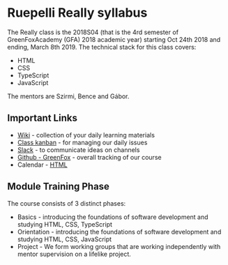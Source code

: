 # Ruepelli Really syllabus

The Really class is the 2018S04 (that is the 4rd semester of GreenFoxAcademy (GFA) 2018 academic year) starting Oct 24th 2018 and ending, March 8th 2019. The technical stack for this class covers:

- HTML
- CSS
- TypeScript
- JavaScript

The mentors are Szirmi, Bence and Gábor.

## Important Links

- [Wiki](https://github.com/green-fox-academy/really-syllabus/wiki) - collection of your daily learning materials
- [Class kanban](https://github.com/green-fox-academy/really-syllabus/projects) - for managing our daily issues
- [Slack](https://green-fox-academy.slack.com/) - to communicate ideas on channels
- [Github - GreenFox](https://github.com/green-fox-academy) - overall tracking of our course
- Calendar - [HTML](https://calendar.google.com/calendar/embed?src=greenfoxacademy.com_mt7sl3ld2edk48kstdm4cn3trs%40group.calendar.google.com&ctz=Europe%2FBudapest)

## Module Training Phase

The course consists of 3 distinct phases:

- Basics - introducing the foundations of software development and studying HTML, CSS, TypeScript
- Orientation - introducing the foundations of software development and studying HTML, CSS, JavaScript
- Project - We form working groups that are working independently with mentor supervision on a lifelike project.
